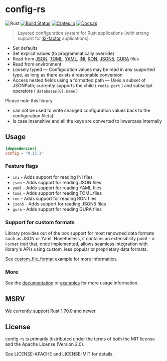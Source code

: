 # config-rs

![Rust](https://img.shields.io/badge/rust-stable-brightgreen.svg)
[![Build Status](https://travis-ci.org/mehcode/config-rs.svg?branch=master)](https://travis-ci.org/mehcode/config-rs)
[![Crates.io](https://img.shields.io/crates/d/config.svg)](https://crates.io/crates/config)
[![Docs.rs](https://docs.rs/config/badge.svg)](https://docs.rs/config)

> Layered configuration system for Rust applications (with strong support for [12-factor] applications).

[12-factor]: https://12factor.net/config

 - Set defaults
 - Set explicit values (to programmatically override)
 - Read from [JSON], [TOML], [YAML], [INI], [RON], [JSON5], [GURA] files
 - Read from environment
 - Loosely typed — Configuration values may be read in any supported type, as long as there exists a reasonable conversion
 - Access nested fields using a formatted path — Uses a subset of JSONPath; currently supports the child ( `redis.port` ) and subscript operators ( `databases[0].name` )

[JSON]: https://github.com/serde-rs/json
[TOML]: https://github.com/toml-lang/toml
[YAML]: https://github.com/chyh1990/yaml-rust
[INI]: https://github.com/zonyitoo/rust-ini
[RON]: https://github.com/ron-rs/ron
[JSON5]: https://github.com/callum-oakley/json5-rs
[GURA]: https://github.com/gura-conf/gura-rs-parser

Please note this library

 - can not be used to write changed configuration values back to the configuration file(s)!
 - Is case insensitive and all the keys are converted to lowercase internally

## Usage

```toml
[dependencies]
config = "0.13.1"
```

### Feature flags

 - `ini` - Adds support for reading INI files
 - `json` - Adds support for reading JSON files
 - `yaml` - Adds support for reading YAML files
 - `toml` - Adds support for reading TOML files
 - `ron` - Adds support for reading RON files
 - `json5` - Adds support for reading JSON5 files
 - `gura` - Adds support for reading GURA files

### Support for custom formats

Library provides out of the box support for most renowned data formats such as JSON or Yaml. Nonetheless, it contains an extensibility point - a `Format` trait that, once implemented, allows seamless integration with library's APIs using custom, less popular or proprietary data formats.

See [custom_file_format](https://github.com/mehcode/config-rs/tree/master/examples/custom_file_format) example for more information.

### More

See the [documentation](https://docs.rs/config) or [examples](https://github.com/mehcode/config-rs/tree/master/examples) for
more usage information.


## MSRV

We currently support Rust 1.70.0 and newer.


## License

config-rs is primarily distributed under the terms of both the MIT license and the Apache License (Version 2.0).

See LICENSE-APACHE and LICENSE-MIT for details.
